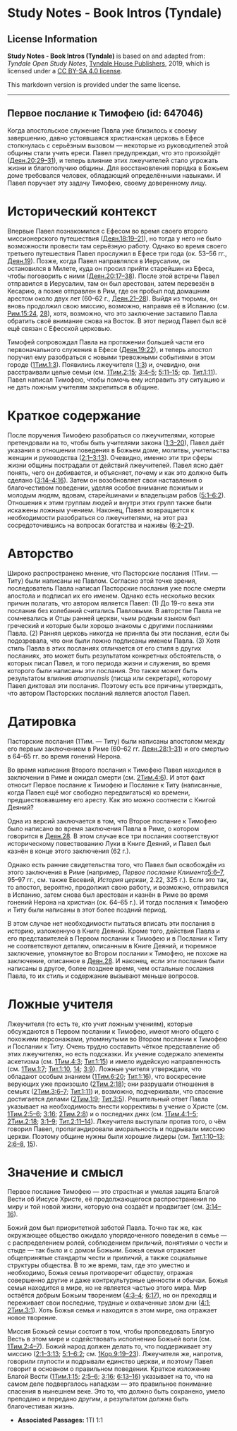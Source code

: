 # Study Notes - Book Intros (Tyndale)

## License Information

**Study Notes - Book Intros (Tyndale)** is based on and adapted from: _Tyndale Open Study Notes_, [Tyndale House Publishers](https://tyndaleopenresources.com/), 2019, which is licensed under a [CC BY-SA 4.0 license](https://creativecommons.org/licenses/by-sa/4.0/legalcode.en).

This markdown version is provided under the same license.



--------------------------------

## Первое послание к Тимофею (id: 647046)

Когда апостольское служение Павла уже близилось к своему завершению, давно устоявшаяся христианская церковь в Ефесе столкнулась с серьёзным вызовом — некоторые из руководителей этой общины стали учить ереси. Павел предупреждал, что это произойдёт ([Деян.20:29–31](https://ref.ly/Acts20:29-Acts20:31)), и теперь влияние этих лжеучителей стало угрожать жизни и благополучию общины. Для восстановления порядка в Божьем доме требовался человек, обладающий определёнными навыками. И Павел поручает эту задачу Тимофею, своему доверенному лицу.

Исторический контекст
=====================

Впервые Павел познакомился с Ефесом во время своего второго миссионерского путешествия ([Деян.18:19–21](https://ref.ly/Acts18:19-Acts18:21)), но тогда у него не было возможности провести там серьёзную работу. Однако во время своего третьего путешествия Павел прослужил в Ефесе три года (ок. 53–56 гг., [Деян.19](https://ref.ly/Acts19:1-Acts19:41)). Позже, когда Павел направлялся в Иерусалим, он остановился в Милете, куда он просил прийти старейшин из Ефеса, чтобы поговорить с ними ([Деян.20:17–38](https://ref.ly/Acts20:17-Acts20:38)). После этой встречи Павел отправился в Иерусалим, там он был арестован, затем перевезён в Кесарию, а позже отправлен в Рим, где он пробыл под домашним арестом около двух лет (60–62 г., [Деян.21–28](https://ref.ly/Acts21:1-Acts28:31)). Выйдя из тюрьмы, он вновь продолжил свою миссию, возможно, направив её в Испанию (см. [Рим.15:24](https://ref.ly/Rom15:24), [28](https://ref.ly/Rom15:28)), хотя, возможно, что это заключение заставило Павла обратить своё внимание снова на Восток. В этот период Павел был всё ещё связан с Ефесской церковью.

Тимофей сопровождал Павла на протяжении большей части его первоначального служения в Ефесе ([Деян.19:22](https://ref.ly/Acts19:22)), и теперь апостол поручил ему разобраться с новыми тревожными событиями в этом городе ([1Тим.1:3](https://ref.ly/1Tim1:3)). Появились лжеучителя ([1:3](https://ref.ly/1Tim1:3)) и, очевидно, они расстраивали целые семьи (см. [1Тим.2:15](https://ref.ly/1Tim2:15); [3:4–5](https://ref.ly/1Tim3:4-1Tim3:5); [5:11–15](https://ref.ly/1Tim5:11-1Tim5:15); ср. [Тит.1:11](https://ref.ly/Titus1:11)). Павел написал Тимофею, чтобы помочь ему исправить эту ситуацию и не дать ложным учителям закрепиться в общине.

Краткое содержание
==================

После поручения Тимофею разобраться со лжеучителями, которые претендовали на то, чтобы быть учителями закона ([1:3–20](https://ref.ly/1Tim1:3-1Tim1:20)), Павел даёт указания в отношении поведения в Божьем доме, молитвы, учительства женщин и руководства ([2:1–3:13](https://ref.ly/1Tim2:1-1Tim3:13)). Очевидно, именно эти три сферы жизни общины пострадали от действий лжеучителей. Павел ясно даёт понять, чего он добивается, и объясняет, почему и как это должно быть сделано ([3:14–4:16](https://ref.ly/1Tim3:14-1Tim4:16)). Затем он возобновляет свои наставления о благочестивом поведении, уделяя особое внимание пожилым и молодым людям, вдовам, старейшинами и владельцам рабов ([5:1–6:2](https://ref.ly/1Tim5:1-1Tim6:2)). Отношения к этим группам людей и внутри этих групп также были искажены ложным учением. Наконец, Павел возвращается к необходимости разобраться со лжеучителями, на этот раз сосредоточившись на вопросах богатства и наживы ([6:2–21](https://ref.ly/1Tim6:2-1Tim6:21)).

Авторство
=========

Широко распространено мнение, что Пасторские послания (1Тим. — Титу) были написаны не Павлом. Согласно этой точке зрения, последователь Павла написал Пасторские послания уже после смерти апостола и подписал их его именем. Однако есть несколько веских причин полагать, что автором является Павел: (1\) До 19\-го века эти послания без колебаний считались Павловыми. В авторстве Павла не сомневались и Отцы ранней церкви, чьим родным языком был греческий и которые были хорошо знакомы с другими посланиями Павла. (2\) Ранняя церковь никогда не приняла бы эти послания, если бы подозревала, что они были ложно подписаны именем Павла. (3\) Хотя стиль Павла в этих посланиях отличается от его стиля в других посланиях, это может быть результатом конкретных обстоятельств, о которых писал Павел, и того периода жизни и служения, во время которого были написаны эти послания. Это также может быть результатом влияния *amanuensis* (писца или секретаря), которому Павел диктовал эти послания. Поэтому есть все причины утверждать, что автором Пасторских посланий является апостол Павел.

Датировка
=========

Пасторские послания (1Тим. — Титу) были написаны апостолом между его первым заключением в Риме (60–62 гг. [Деян.28:1–31](https://ref.ly/Acts28:1-Acts28:31)) и его смертью в 64–65 гг. во время гонений Нерона.

Во время написания Второго послания к Тимофею Павел находился в заключении в Риме и ожидал смерти (см. [2Тим.4:6](https://ref.ly/2Tim4:6)). И этот факт относит Первое послание к Тимофею и Послание к Титу (написанные, когда Павел ещё мог свободно передвигаться) ко времени, предшествовавшему его аресту. Как это можно соотнести с Книгой Деяний?

Одна из версий заключается в том, что Второе послание к Тимофею было написано во время заключения Павла в Риме, о котором говорится в [Деян.28](https://ref.ly/Acts28:1-Acts28:31). В этом случае все три послания соответствуют историческому повествованию Луки в Книге Деяний, и Павел был казнён в конце этого заключения (62 г.).

Однако есть ранние свидетельства того, что Павел был освобождён из этого заключения в Риме (например, *Первое послание Климента*[5:6–7](https://ref.ly/1Tim5:6-1Tim5:7), 95–97 гг., см. также Евсевий, *История церкви*, 2\.22, 325 г.). Если это так, то апостол, вероятно, продолжил свою работу, и возможно, отправился в Испанию, затем снова был арестован и казнён в Риме во время гонений Нерона на христиан (ок. 64–65 г.). И тогда послания к Тимофею и Титу были написаны в этот более поздний период.

В этом случае нет необходимости пытаться вписать эти послания в историю, изложенную в Книге Деяний. Кроме того, действия Павла и его представителей в Первом послании к Тимофею и в Послании к Титу не соответствуют деталям, описанным в Книге Деяний, и тюремное заключение, упомянутое во Втором послании к Тимофею, не похоже на заключение, описанное в [Деян.28](https://ref.ly/Acts28:1-Acts28:31). И наконец, если эти послания были написаны в другое, более позднее время, чем остальные послания Павла, то их стиль и содержание вызывают меньше вопросов.

Ложные учителя
==============

Лжеучителя (то есть те, кто учит ложным учениям), которые обсуждаются в Первом послании к Тимофею, имеют много общего с похожими персонажами, упомянутыми во Втором послании к Тимофею и Послании к Титу. Очень трудно составить чёткое представление об этих лжеучителях, но есть подсказки. Их учение содержало элементы аскетизма (см. [1Тим.4:3](https://ref.ly/1Tim4:3); [Тит.1:15](https://ref.ly/Titus1:15)) и имело иудейскую направленность (см. [1Тим.1:7](https://ref.ly/1Tim1:7); [Тит.1:10](https://ref.ly/Titus1:10), [14](https://ref.ly/Titus1:14); [3:9](https://ref.ly/Titus3:9)). Ложные учителя утверждали, что обладают особым знанием ([1Тим.6:20](https://ref.ly/1Tim6:20); [Тит.1:16](https://ref.ly/Titus1:16)), что воскресение верующих уже произошло ([2Тим.2:18](https://ref.ly/2Tim2:18)); они разрушали отношения в семьях ([2Тим.3:6–7](https://ref.ly/2Tim3:6-2Tim3:7); [Тит.1:11](https://ref.ly/Titus1:11)) и, возможно, подчеркивали, что спасение достигается делами ([2Тим.1:9](https://ref.ly/2Tim1:9); [Тит.3:5](https://ref.ly/Titus3:5)). Решительный ответ Павла указывает на необходимость внести коррективы в учение о Христе (см. [1Тим.2:5–6](https://ref.ly/1Tim2:5-1Tim2:6); [3:16](https://ref.ly/1Tim3:16); [2Тим.2:8](https://ref.ly/2Tim2:8)) и о последних днях (см. [1Тим.4:1–5](https://ref.ly/1Tim4:1-1Tim4:5); [2Тим.2:18](https://ref.ly/2Tim2:18); [3:1–9](https://ref.ly/2Tim3:1-2Tim3:9); [Тит.2:11–14](https://ref.ly/Titus2:11-Titus2:14)). Лжеучителя выступали против того, о чём говорил Павел, пропагандировали аморальность и подрывали миссию церкви. Поэтому общине нужны были хорошие лидеры (см. [Тит.1:10–13](https://ref.ly/Titus1:10-Titus1:13); [2:6–8](https://ref.ly/Titus2:6-Titus2:8), [15](https://ref.ly/Titus2:15)).

Значение и смысл
================

Первое послание Тимофею — это страстная и умелая защита Благой Вести об Иисусе Христе, её продолжающегося распространения по миру и той новой жизни, которую она создаёт и продвигает (см. [3:14–16](https://ref.ly/1Tim3:14-1Tim3:16)).

Божий дом был приоритетной заботой Павла. Точно так же, как окружающее общество ожидало упорядоченного поведения в семье — с распределением ролей, соблюдением приличий, понятиями о чести и стыде — так было и с домом Божьим. Божья семья отражает общепринятые стандарты чести и приличий, а также социальные структуры общества. В то же время, там, где это уместно и необходимо, Божья семья противоречит обществу, отражая совершенно другие и даже контркультурные ценности и обычаи. Божья семья находится в мире, но не является частью этого мира. Мир остаётся добрым Божьим творением ([4:3–4](https://ref.ly/1Tim4:3-1Tim4:4); [6:17](https://ref.ly/1Tim6:17)), но он преходящ и переживает свои последние, трудные и охваченные злом дни ([4:1](https://ref.ly/1Tim4:1); [2Тим.3:1](https://ref.ly/2Tim3:1)). Хоть Божья семья и находится в этом мире, она отражает новое творение.

Миссия Божьей семьи состоит в том, чтобы проповедовать Благую Весть в этом мире и содействовать исполнению Божьей воли (см. [1Тим.2:4–7](https://ref.ly/1Tim2:4-1Tim2:7)). Божий народ должен делать то, что поддерживает эту миссию ([2:1–3:13](https://ref.ly/1Tim2:1-1Tim3:13); [5:1–6:2](https://ref.ly/1Tim5:1-1Tim6:2); см. [1Кор.9:19–23](https://ref.ly/1Cor9:19-1Cor9:23)). Лжеучителя же, напротив, говорили глупости и подрывали единство церкви, и поэтому Павел говорит в основном о правильном поведении. Краткое изложение Благой Вести ([1Тим.1:15](https://ref.ly/1Tim1:15); [2:5–6](https://ref.ly/1Tim2:5-1Tim2:6); [3:16](https://ref.ly/1Tim3:16); [6:13–16](https://ref.ly/1Tim6:13-1Tim6:16)) указывает на то, что на самом деле подвергалось нападкам — это правильное понимание спасения в нынешнем веке. Это то, что должно быть сохранено, умело преподано и передано другим, а результатом должна быть благочестивая жизнь.

* **Associated Passages:** 1TI 1:1


